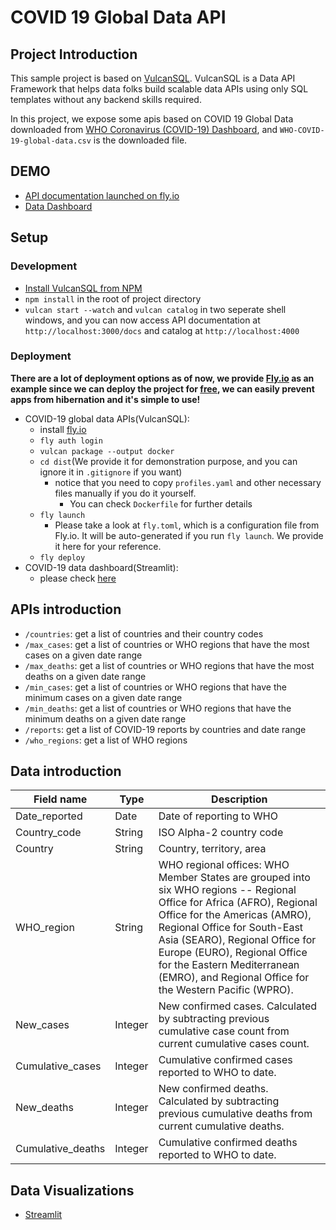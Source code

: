 # COVID 19 Global Data API

## Project Introduction

This sample project is based on [VulcanSQL](https://github.com/Canner/vulcan-sql/). VulcanSQL is a Data API Framework that helps data folks build scalable data APIs using only SQL templates without any backend skills required.

In this project, we expose some apis based on COVID 19 Global Data downloaded from [WHO Coronavirus (COVID-19) Dashboard](https://covid19.who.int/data), and `WHO-COVID-19-global-data.csv` is the downloaded file.

## DEMO

- [API documentation launched on fly.io](https://covid19-global-data-api.fly.dev/doc)
- [Data Dashboard](https://covid19-dashboard.fly.dev/)

## Setup

### Development

- [Install VulcanSQL from NPM](https://vulcansql.com/docs/get-started/installation#install-from-npm)
- `npm install` in the root of project directory
- `vulcan start --watch` and `vulcan catalog` in two seperate shell windows, and you can now access API documentation at `http://localhost:3000/docs` and catalog at `http://localhost:4000`

### Deployment

**There are a lot of deployment options as of now, we provide [Fly.io](https://fly.io/) as an example since we can deploy the project for [free](https://fly.io/docs/about/pricing/), we can easily prevent apps from hibernation and it's simple to use!**

- COVID-19 global data APIs(VulcanSQL):
    - install [fly.io](https://fly.io/docs/hands-on/install-flyctl/)
    - `fly auth login`
    - `vulcan package --output docker`
    - `cd dist`(We provide it for demonstration purpose, and you can ignore it in `.gitignore` if you want)
        - notice that you need to copy `profiles.yaml` and other necessary files manually if you do it yourself.
            - You can check `Dockerfile` for further details
    - `fly launch`
        - Please take a look at `fly.toml`, which is a configuration file from Fly.io. It will be auto-generated if you run `fly launch`. We provide it here for your reference.
    - `fly deploy`
- COVID-19 data dashboard(Streamlit):
    - please check [here](visualizations/streamlit/README.md#Deployment)

## APIs introduction

- `/countries`: get a list of countries and their country codes
- `/max_cases`: get a list of countries or WHO regions that have the most cases on a given date range
- `/max_deaths`: get a list of countries or WHO regions that have the most deaths on a given date range
- `/min_cases`: get a list of countries or WHO regions that have the minimum cases on a given date range
- `/min_deaths`: get a list of countries or WHO regions that have the minimum deaths on a given date range
- `/reports`: get a list of COVID-19 reports by countries and date range
- `/who_regions`: get a list of WHO regions

## Data introduction

|Field name|Type|Description|
|---|---|---|
|Date_reported|Date|Date of reporting to WHO|
|Country_code|String|ISO Alpha-2 country code|
|Country|String|Country, territory, area|
|WHO_region|String|WHO regional offices: WHO Member States are grouped into six WHO regions -- Regional Office for Africa (AFRO), Regional Office for the Americas (AMRO), Regional Office for South-East Asia (SEARO), Regional Office for Europe (EURO), Regional Office for the Eastern Mediterranean (EMRO), and Regional Office for the Western Pacific (WPRO).|
|New_cases|Integer|New confirmed cases. Calculated by subtracting previous cumulative case count from current cumulative cases count.|
|Cumulative_cases|Integer|Cumulative confirmed cases reported to WHO to date.|
|New_deaths|Integer|New confirmed deaths. Calculated by subtracting previous cumulative deaths from current cumulative deaths.|
|Cumulative_deaths|Integer|Cumulative confirmed deaths reported to WHO to date.|

## Data Visualizations

- [Streamlit](visualizations/streamlit/)
